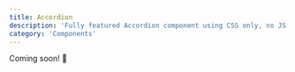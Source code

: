 ```yaml
---
title: Accordion
description: 'Fully featured Accordion component using CSS only, no JS at all'
category: 'Components'
---
```


<d-alert type="success">

Coming soon! 🚀

</d-alert>

